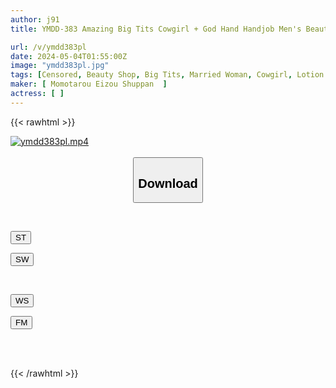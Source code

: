 ```yaml
---
author: j91
title: YMDD-383 Amazing Big Tits Cowgirl + God Hand Handjob Men's Beauty Salon Huge Breasted Married Estheticians Secretly Prey On Men's Customers To Satisfy Their Own Frustrations

url: /v/ymdd383pl
date: 2024-05-04T01:55:00Z
image: "ymdd383pl.jpg"
tags: [Censored, Beauty Shop, Big Tits, Married Woman, Cowgirl, Lotion	]
maker: [ Momotarou Eizou Shuppan  ]
actress: [ ]
---
```



{{< rawhtml >}}

<div class="video" data-videoid="m6y7PBe6q0Ibwam">
    <a href="javascript:;">
        <img src="/v/ymdd383pl/ymdd383pl.jpg" width="WIDTH" height="HEIGHT" alt="ymdd383pl.mp4" loading="lazy">
    </a>
</div>

<script type="text/javascript" src="https://j91.asia/asset/on-demand-st.js"></script>

<br>
  <link rel="stylesheet" href="https://j91.asia/asset/bs5.css">
  
  <center>
  <button class="btn btn-primary" type="button" data-bs-toggle="collapse" data-bs-target=".multi-collapse" aria-expanded="false" aria-controls="multiCollapseExample1 multiCollapseExample2"><h2>Download</h2></button></center>
</p>
<div class="row">
  <div class="col">
    <div class="collapse multi-collapse" id="multiCollapseExample1">
      <div class="card card-body">
	      	      <br>
<div class="buttons">  
<p><a href="https://streamtape.to/v/m6y7PBe6q0Ibwam" target="_blank"><button class="btn-hover color-3"><i class="fa fa-download"></i> ST</button></a></p>
<p><a href="https://asnwish.com/lwevkuza6hnw" target="_blank"><button class="btn-hover color-2"><i class="fa fa-download"></i> SW</button></a></p></div>
    </div>
  </div>
</div>
  <div class="col">
    <div class="collapse multi-collapse" id="multiCollapseExample2">
      <div class="card card-body">
	      <br>
<div class="buttons">
<p><a href="javascript:;"><button class="btn-hover color-9"><i class="fa fa-download"></i> WS</button></a></p>
<p><a href="javascript:;"><button class="btn-hover color-8"><i class="fa fa-download"></i> FM</button></a></p></div>
<br><br>
      </div>
    </div>
  </div>
</div>

{{< /rawhtml >}}
